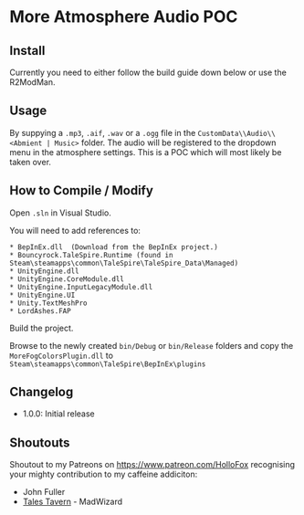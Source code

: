 # More Atmosphere Audio POC

## Install

Currently you need to either follow the build guide down below or use the R2ModMan. 

## Usage
By suppying a `.mp3`, `.aif`, `.wav` or a  `.ogg` file in the `CustomData\\Audio\\<Abmient | Music>` folder. The audio will be registered to the dropdown menu in the atmosphere settings. This is a POC which will most likely be taken over.

## How to Compile / Modify

Open ```.sln``` in Visual Studio.

You will need to add references to:

```
* BepInEx.dll  (Download from the BepInEx project.)
* Bouncyrock.TaleSpire.Runtime (found in Steam\steamapps\common\TaleSpire\TaleSpire_Data\Managed)
* UnityEngine.dll
* UnityEngine.CoreModule.dll
* UnityEngine.InputLegacyModule.dll 
* UnityEngine.UI
* Unity.TextMeshPro
* LordAshes.FAP
```

Build the project.

Browse to the newly created ```bin/Debug``` or ```bin/Release``` folders and copy the ```MoreFogColorsPlugin.dll``` to ```Steam\steamapps\common\TaleSpire\BepInEx\plugins```

## Changelog
- 1.0.0: Initial release

## Shoutouts
Shoutout to my Patreons on https://www.patreon.com/HolloFox recognising your
mighty contribution to my caffeine addiciton:
- John Fuller
- [Tales Tavern](https://talestavern.com/) - MadWizard